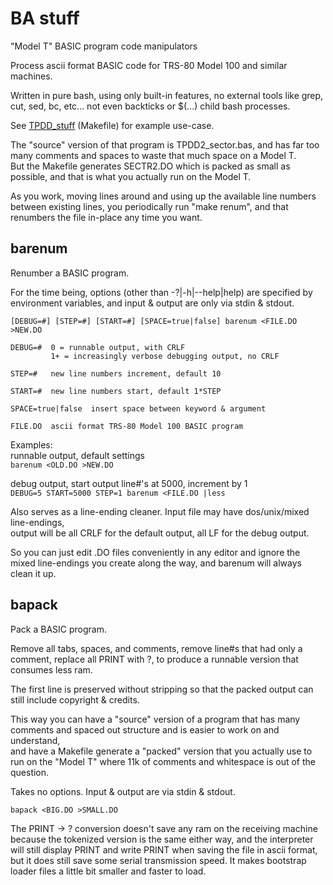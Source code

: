 # BA stuff

"Model T" BASIC program code manipulators

Process ascii format BASIC code for TRS-80 Model 100 and similar machines.

Written in pure bash, using only built-in features, no external tools like grep, cut, sed, bc, etc... not even backticks or $(...) child bash processes.

See [TPDD_stuff](https://github.com/bkw777/TPDD_stuff) (Makefile) for example use-case.

The "source" version of that program is TPDD2_sector.bas, and has far too many comments and spaces to waste that much space on a Model T.  
But the Makefile generates SECTR2.DO which is packed as small as possible, and that is what you actually run on the Model T.

As you work, moving lines around and using up the available line numbers between existing lines, you periodically run "make renum", and that renumbers the file in-place any time you want.

## barenum

Renumber a BASIC program.

For the time being, options (other than -?|-h|--help|help) are specified by environment variables, and input & output are only via stdin & stdout.

```
[DEBUG=#] [STEP=#] [START=#] [SPACE=true|false] barenum <FILE.DO >NEW.DO

DEBUG=#  0 = runnable output, with CRLF
         1+ = increasingly verbose debugging output, no CRLF

STEP=#   new line numbers increment, default 10

START=#  new line numbers start, default 1*STEP

SPACE=true|false  insert space between keyword & argument

FILE.DO  ascii format TRS-80 Model 100 BASIC program
```

Examples:  
runnable output, default settings  
```barenum <OLD.DO >NEW.DO```

debug output, start output line#'s at 5000, increment by 1  
```DEBUG=5 START=5000 STEP=1 barenum <FILE.DO |less```

Also serves as a line-ending cleaner. Input file may have dos/unix/mixed line-endings,  
output will be all CRLF for the default output, all LF for the debug output.

So you can just edit .DO files conveniently in any editor and ignore the mixed line-endings you create along the way, and barenum will always clean it up.

## bapack

Pack a BASIC program.

Remove all tabs, spaces, and comments, remove line#s that had only a comment, replace all PRINT with ?, to produce a runnable version that consumes less ram.

The first line is preserved without stripping so that the packed output can still include copyright & credits.

This way you can have a "source" version of a program that has many comments and spaced out structure and is easier to work on and understand,  
and have a Makefile generate a "packed" version that you actually use to run on the "Model T" where 11k of comments and whitespace is out of the question.

Takes no options. Input & output are via stdin & stdout.

```bapack <BIG.DO >SMALL.DO```

The PRINT -> ? conversion doesn't save any ram on the receiving machine because the tokenized version is the same either way, and the interpreter will still display PRINT and write PRINT when saving the file in ascii format, but it does still save some serial transmission speed. It makes bootstrap loader files a little bit smaller and faster to load.

